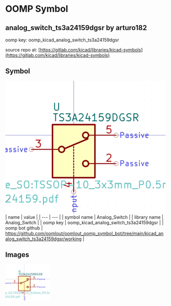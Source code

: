 # OOMP Symbol  
## analog_switch_ts3a24159dgsr  by arturo182  
  
oomp key: oomp_kicad_analog_switch_ts3a24159dgsr  
  
source repo at: [https://gitlab.com/kicad/libraries/kicad-symbols](https://gitlab.com/kicad/libraries/kicad-symbols)  
## Symbol  
  
[![working.png](working_600.png)](working.png)  
| name | value | 
| --- | --- | 
| symbol name | Analog_Switch | 
| library name | Analog_Switch | 
| oomp key | oomp_kicad_analog_switch_ts3a24159dgsr | 
| oomp bot github | https://github.com/oomlout/oomlout_oomp_symbol_bot/tree/main/kicad_analog_switch_ts3a24159dgsr/working | 
## Images  
  
[![working.png](working_140.png)](working.png)  
